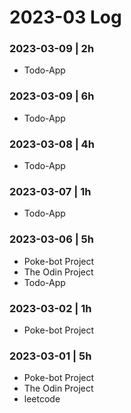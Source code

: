 # 2023-03 Log

### 2023-03-09 | 2h
- Todo-App

### 2023-03-09 | 6h
- Todo-App

### 2023-03-08 | 4h
- Todo-App

### 2023-03-07 | 1h
- Todo-App

### 2023-03-06 | 5h
- Poke-bot Project
- The Odin Project
- Todo-App

### 2023-03-02 | 1h
- Poke-bot Project

### 2023-03-01 | 5h
- Poke-bot Project
- The Odin Project
- leetcode

